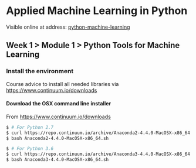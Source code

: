 # Applied Machine Learning in Python

Visible online at address: [python-machine-learning](https://www.coursera.org/learn/python-machine-learning/home/welcome)

## Week 1 > Module 1 > Python Tools for Machine Learning

### Install the environment

Course advice to install all needed libraries via https://www.continuum.io/downloads

#### Download the OSX command line installer

From https://www.continuum.io/downloads

```sh
$ # For Python 2.7
$ curl https://repo.continuum.io/archive/Anaconda2-4.4.0-MacOSX-x86_64.sh -O
$ bash Anaconda2-4.4.0-MacOSX-x86_64.sh 
```

```sh
$ # For Python 3.6
$ curl https://repo.continuum.io/archive/Anaconda3-4.4.0-MacOSX-x86_64.sh -O
$ bash Anaconda3-4.4.0-MacOSX-x86_64.sh
```
